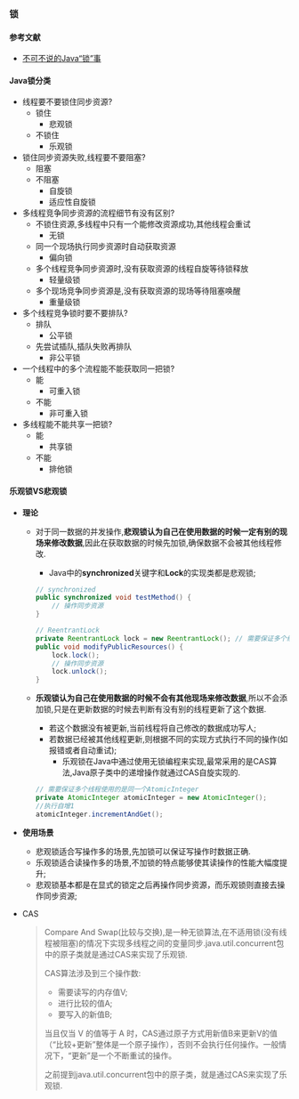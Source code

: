 ### 锁

#### 参考文献

* [不可不说的Java“锁”事](https://tech.meituan.com/2018/11/15/java-lock.html)

#### Java锁分类

* 线程要不要锁住同步资源?
  * 锁住
    * 悲观锁
  * 不锁住
    * 乐观锁
* 锁住同步资源失败,线程要不要阻塞?
  * 阻塞
  * 不阻塞
    * 自旋锁
    * 适应性自旋锁
* 多线程竞争同步资源的流程细节有没有区别?
  * 不锁住资源,多线程中只有一个能修改资源成功,其他线程会重试
    * 无锁
  * 同一个现场执行同步资源时自动获取资源
    * 偏向锁
  * 多个线程竞争同步资源时,没有获取资源的线程自旋等待锁释放
    * 轻量级锁
  * 多个现场竞争同步资源是,没有获取资源的现场等待阻塞唤醒
    * 重量级锁
* 多个线程竞争锁时要不要排队?
  * 排队
    * 公平锁
  * 先尝试插队,插队失败再排队
    * 非公平锁
* 一个线程中的多个流程能不能获取同一把锁?
  * 能
    * 可重入锁
  * 不能
    * 非可重入锁
* 多线程能不能共享一把锁?
  * 能
    * 共享锁
  * 不能
    * 排他锁

#### 乐观锁VS悲观锁

* **理论**

  * 对于同一数据的并发操作,**悲观锁认为自己在使用数据的时候一定有别的现场来修改数据**,因此在获取数据的时候先加锁,确保数据不会被其他线程修改.

    * Java中的**synchronized**关键字和**Lock**的实现类都是悲观锁;

    ```java
    // synchronized
    public synchronized void testMethod() {
    	// 操作同步资源
    }
    
    // ReentrantLock
    private ReentrantLock lock = new ReentrantLock(); // 需要保证多个线程使用的是同一个锁
    public void modifyPublicResources() {
    	lock.lock();
    	// 操作同步资源
    	lock.unlock();
    }
    ```

  * **乐观锁认为自己在使用数据的时候不会有其他现场来修改数据**,所以不会添加锁,只是在更新数据的时候去判断有没有别的线程更新了这个数据.

    * 若这个数据没有被更新,当前线程将自己修改的数据成功写人;
    * 若数据已经被其他线程更新,则根据不同的实现方式执行不同的操作(如报错或者自动重试);
      * 乐观锁在Java中通过使用无锁编程来实现,最常采用的是CAS算法,Java原子类中的递增操作就通过CAS自旋实现的.

    ```java
    // 需要保证多个线程使用的是同一个AtomicInteger
    private AtomicInteger atomicInteger = new AtomicInteger(); 
    //执行自增1
    atomicInteger.incrementAndGet(); 
    ```

* **使用场景**

  * 悲观锁适合写操作多的场景,先加锁可以保证写操作时数据正确.
  * 乐观锁适合读操作多的场景,不加锁的特点能够使其读操作的性能大幅度提升;
  * 悲观锁基本都是在显式的锁定之后再操作同步资源，而乐观锁则直接去操作同步资源;
  
* CAS

  > Compare And Swap(比较与交换),是一种无锁算法,在不适用锁(没有线程被阻塞)的情况下实现多线程之间的变量同步.java.util.concurrent包中的原子类就是通过CAS来实现了乐观锁.
  >
  > CAS算法涉及到三个操作数:
  >
  > * 需要读写的内存值V;
  > * 进行比较的值A;
  > * 要写入的新值B;
  >
  > 当且仅当 V 的值等于 A 时，CAS通过原子方式用新值B来更新V的值（“比较+更新”整体是一个原子操作），否则不会执行任何操作。一般情况下，“更新”是一个不断重试的操作。
  >
  > 之前提到java.util.concurrent包中的原子类，就是通过CAS来实现了乐观锁.
